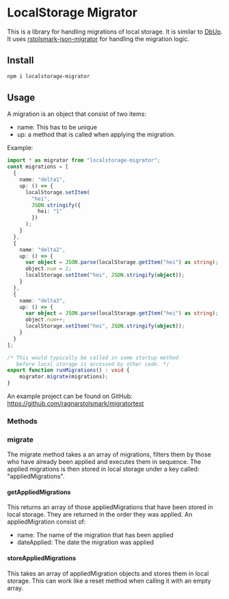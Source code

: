 # LocalStorage Migrator

This is a library for handling migrations of local storage. It is similar to [DbUp](https://dbup.github.io/).
It uses [rstolsmark-json-migrator](https://github.com/ragnarstolsmark/rstolsmark-json-migrator) for handling the migration logic.

## Install

```bash
npm i localstorage-migrator
```

## Usage

A migration is an object that consist of two items:
 - name: This has to be unique
 - up: a method that is called when applying the migration.

Example:
```typescript
import * as migrator from "localstorage-migrator";
const migrations = [
  {
    name: "delta1",
    up: () => {
      localStorage.setItem(
        "hei",
        JSON.stringify({
          hei: "1"
        })
      );
    }
  },
  {
    name: "delta2",
    up: () => {
      var object = JSON.parse(localStorage.getItem("hei") as string);
      object.num = 2;
      localStorage.setItem("hei", JSON.stringify(object));
    }
  },
  {
    name: "delta3",
    up: () => {
      var object = JSON.parse(localStorage.getItem("hei") as string);
      object.num++;
      localStorage.setItem("hei", JSON.stringify(object));
    }
  }
];

/* This would typically be called in some startup method 
   before local storage is accessed by other code. */
export function runMigrations() : void {
    migrator.migrate(migrations);
}
```

An example project can be found on GitHub: 
https://github.com/ragnarstolsmark/migratortest

### Methods

### migrate
The migrate method takes a an array of migrations, filters them by those who have already been applied and executes them in sequence. The applied migrations is then stored in local storage under a key called: "appliedMigrations".

#### getAppliedMigrations

This returns an array of those appliedMigrations that have been stored in local storage. They are returned in the order they was applied. An appliedMigration consist of:
  - name: The name of the migration that has been applied
  - dateApplied: The date the migration was applied 

#### storeAppliedMigrations

This takes an array of appliedMigration objects and stores them in local storage. This can work like a reset method when calling it with an empty array.

